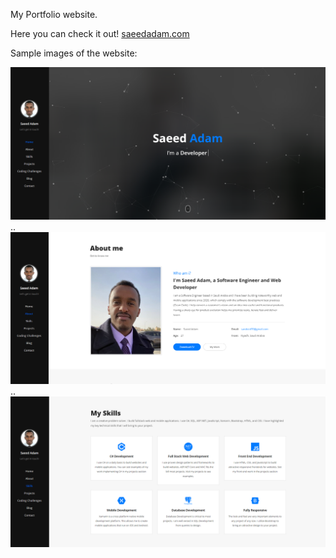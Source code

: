 My Portfolio website.

Here you can check it out! <a href="https://saeedadam.com" target="_blank">saeedadam.com</a>

Sample images of the website: 

<img src="img/samples/website-page-1.png" alt="website sample 1">
..
<img src="img/samples/website-page-2.png" alt="website sample 2">
..
<img src="img/samples/website-page-3.png" alt="website sample 3">

